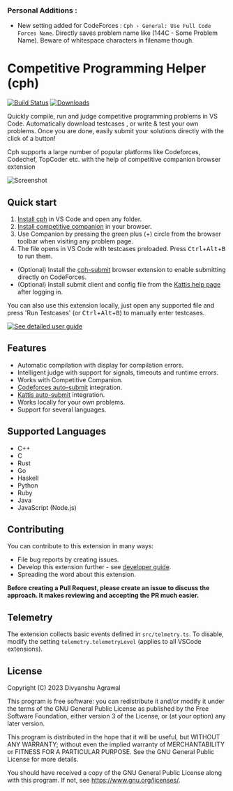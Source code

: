 ### Personal Additions : 
- New setting added for CodeForces : `Cph › General: Use Full Code Forces Name`. Directly saves problem name like (144C - Some Problem Name). Beware of whitespace characters in filename though.

# Competitive Programming Helper (cph)

[![Build Status](https://img.shields.io/endpoint.svg?url=https%3A%2F%2Factions-badge.atrox.dev%2Fagrawal-d%2Fcph%2Fbadge%3Fref%3Dmain&style=flat)](https://actions-badge.atrox.dev/agrawal-d/cph/goto?ref=main)
[![Downloads](https://img.shields.io/visual-studio-marketplace/d/DivyanshuAgrawal.competitive-programming-helper)](https://marketplace.visualstudio.com/items?itemName=DivyanshuAgrawal.competitive-programming-helper)

Quickly compile, run and judge competitive programming problems in VS Code.
Automatically download testcases , or write & test your own problems. Once you
are done, easily submit your solutions directly with the click of a button!

Cph supports a large number of popular platforms like Codeforces, Codechef,
TopCoder etc. with the help of competitive companion browser extension

![Screenshot](screenshots/screenshot-main.png)

## Quick start

1. [Install cph](https://marketplace.visualstudio.com/items?itemName=DivyanshuAgrawal.competitive-programming-helper)
   in VS Code and open any folder.
1. [Install competitive companion](https://github.com/jmerle/competitive-companion#readme)
   in your browser.
1. Use Companion by pressing the green plus (+) circle from the browser toolbar
   when visiting any problem page.
1. The file opens in VS Code with testcases preloaded. Press
   <kbd>Ctrl</kbd>+<kbd>Alt</kbd>+<kbd>B</kbd> to run them.

-   (Optional) Install the [cph-submit](https://github.com/agrawal-d/cph-submit)
    browser extension to enable submitting directly on CodeForces.
-   (Optional) Install submit client and config file from the
    [Kattis help page](https://open.kattis.com/help/submit) after logging in.

You can also use this extension locally, just open any supported file and press
'Run Testcases' (or <kbd>Ctrl</kbd>+<kbd>Alt</kbd>+<kbd>B</kbd>) to manually
enter testcases.

[![See detailed user guide](https://img.shields.io/badge/-Read%20detailed%20usage%20guide-blue?style=for-the-badge)](docs/user-guide.md)

## Features

-   Automatic compilation with display for compilation errors.
-   Intelligent judge with support for signals, timeouts and runtime errors.
-   Works with Competitive Companion.
-   [Codeforces auto-submit](https://github.com/agrawal-d/cph-submit)
    integration.
-   [Kattis auto-submit](docs/user-guide.md) integration.
-   Works locally for your own problems.
-   Support for several languages.

## Supported Languages

-   C++
-   C
-   Rust
-   Go
-   Haskell
-   Python
-   Ruby
-   Java
-   JavaScript (Node.js)

## Contributing

You can contribute to this extension in many ways:

-   File bug reports by creating issues.
-   Develop this extension further - see [developer guide](docs/dev-guide.md).
-   Spreading the word about this extension.

**Before creating a Pull Request, please create an issue to discuss the
approach. It makes reviewing and accepting the PR much easier.**

## Telemetry

The extension collects basic events defined in `src/telmetry.ts`. To disable,
modify the setting `telemetry.telemetryLevel` (applies to all VSCode
extensions).

## License

Copyright (C) 2023 Divyanshu Agrawal

This program is free software: you can redistribute it and/or modify it under
the terms of the GNU General Public License as published by the Free Software
Foundation, either version 3 of the License, or (at your option) any later
version.

This program is distributed in the hope that it will be useful, but WITHOUT ANY
WARRANTY; without even the implied warranty of MERCHANTABILITY or FITNESS FOR A
PARTICULAR PURPOSE. See the GNU General Public License for more details.

You should have received a copy of the GNU General Public License along with
this program. If not, see https://www.gnu.org/licenses/.
